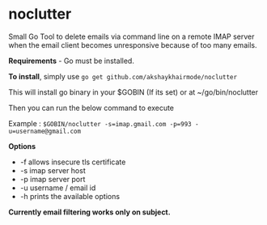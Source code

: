 
# noclutter

Small Go Tool to delete emails via command line on a remote IMAP server when the email client becomes unresponsive because of too many emails.

**Requirements** - Go must be installed.

**To install**, simply use  `go get github.com/akshaykhairmode/noclutter`

This will install go binary in your $GOBIN (If its set) or at ~/go/bin/noclutter

Then you can run the below command to execute

Example :  `$GOBIN/noclutter -s=imap.gmail.com -p=993 -u=username@gmail.com`

**Options** 

 - -f allows insecure tls certificate
 - -s imap server host 
 - -p imap server port
 - -u username / email id
 - -h prints the available options

**Currently email filtering works only on subject.**